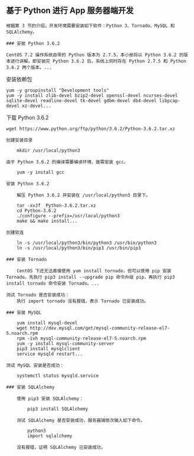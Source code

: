 ## 基于 Python 进行 App 服务器端开发

    根据第 3 节的介绍，开发环境需要安装如下软件：Python 3、Tornado、MySQL 和 SQLAlchemy。

    ### 安装 Python 3.6.2

    CentOS 7.2 操作系统自带的 Python 版本为 2.7.5，本小册将以 Python 3.6.2 的版本进行讲解。即安装完 Python 3.6.2 后，系统上同时存在 Python 2.7.5 和 Python 3.6.2 两个版本。...

安装依赖包

    yum -y groupinstall "Development tools"
    yum -y install zlib-devel bzip2-devel openssl-devel ncurses-devel sqlite-devel readline-devel tk-devel gdbm-devel db4-devel libpcap-devel xz-devel...

下载 Python 3.6.2

    wget https://www.python.org/ftp/python/3.6.2/Python-3.6.2.tar.xz

    创建安装目录

        mkdir /usr/local/python3
    
    由于 Python 3.6.2 的编译需要编译环境，故需安装 gcc。
    
        yum -y install gcc
    
    安装 Python 3.6.2

        解压 Python 3.6.2 并安装在 /usr/local/python3 目录下。

        tar -xvJf  Python-3.6.2.tar.xz
        cd Python-3.6.2
        ./configure --prefix=/usr/local/python3
        make && make install...

    创建软连

        ln -s /usr/local/python3/bin/python3 /usr/bin/python3
        ln -s /usr/local/python3/bin/pip3 /usr/bin/pip3

    ### 安装 Tornado

        CentOS 下还无法直接使用 yum install tornado，但可以使用 pip 安装 Tornado。先执行 pip3 install --upgrade pip 命令升级 pip，再执行 pip3 install tornado 命令安装 Tornado。...

    测试 Tornado 是否安装成功：
        执行 import tornado 没有报错，表示 Tornado 已安装成功。

    ### 安装 MySQL

        yum install mysql-devel
        wget http://dev.mysql.com/get/mysql-community-release-el7-5.noarch.rpm
        rpm -ivh mysql-community-release-el7-5.noarch.rpm
        yum -y install mysql-community-server
        pip3 install mysqlclient
        service mysqld restart...

    测试 MySQL 安装是否成功：

        systemctl status mysqld.service

    ### 安装 SQLAlchemy

        使用 pip3 安装 SQLAlchemy：

            pip3 install SQLAlchemy

        测试 SQLAlchemy 是否安装成功，服务器端依次输入如下命令。

            python3
            import sqlalchemy

        没有报错，证明 SQLAlchemy 已安装成功。